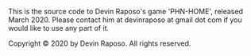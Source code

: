 This is the source code to Devin Raposo's game 'PHN-HOME', released March 2020. Please contact him at devinraposo at gmail dot com if you would like to use any part of it.

Copyright © 2020 by Devin Raposo. All rights reserved.
